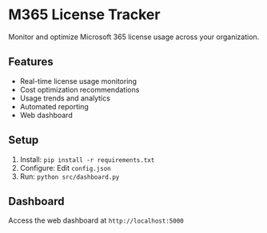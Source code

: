 # M365 License Tracker

Monitor and optimize Microsoft 365 license usage across your organization.

## Features
- Real-time license usage monitoring
- Cost optimization recommendations
- Usage trends and analytics
- Automated reporting
- Web dashboard

## Setup
1. Install: `pip install -r requirements.txt`
2. Configure: Edit `config.json`
3. Run: `python src/dashboard.py`

## Dashboard
Access the web dashboard at `http://localhost:5000`

